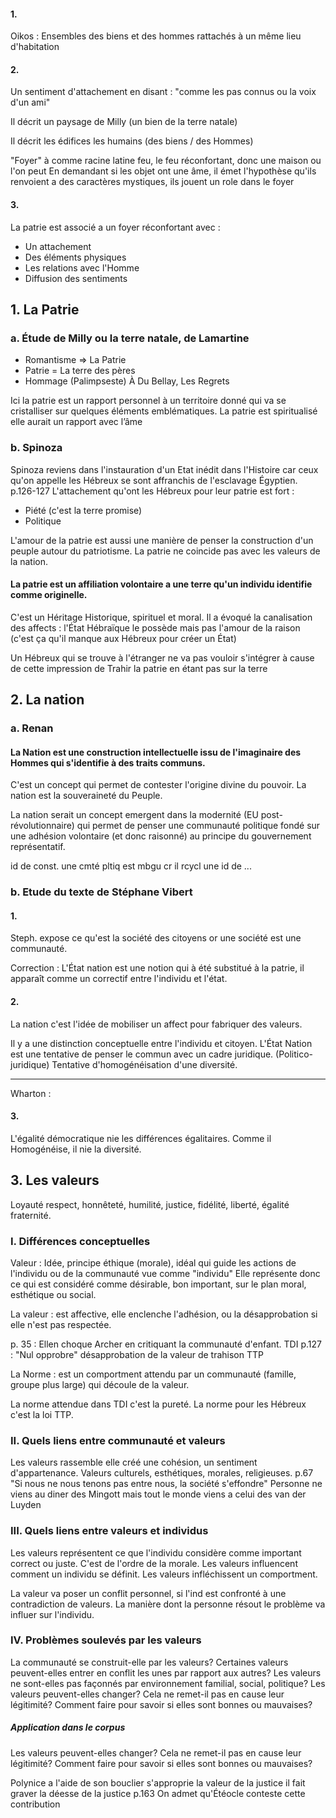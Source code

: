 #### 1.
Oikos : Ensembles des biens et des hommes rattachés à un même lieu d'habitation

#### 2.
Un sentiment d'attachement en disant : "comme les pas connus ou la voix d'un ami"

Il décrit un paysage de Milly (un bien de la terre natale)

Il décrit les édifices les humains (des biens / des Hommes)

"Foyer" à comme racine latine feu, le feu réconfortant, donc une maison ou l'on peut 
En demandant si les objet ont une âme, il émet l'hypothèse qu'ils renvoient a des caractères mystiques, ils jouent un role dans le foyer 


#### 3.
La patrie est associé a un foyer réconfortant avec : 
- Un attachement
- Des éléments physiques
- Les relations avec l'Homme
- Diffusion des sentiments

## 1. La Patrie
### a. Étude de Milly ou la terre natale, de Lamartine
- Romantisme $\Rightarrow$ La Patrie
- Patrie = La terre des pères
- Hommage (Palimpseste) À Du Bellay, Les Regrets

Ici la patrie est un rapport personnel à un territoire donné qui va se cristalliser sur quelques éléments emblématiques. 
La patrie est spiritualisé elle aurait un rapport avec l’âme

### b. Spinoza
Spinoza reviens dans l'instauration d'un Etat inédit dans l'Histoire car ceux qu'on appelle les Hébreux se sont affranchis de l'esclavage Égyptien. 
p.126-127
L'attachement qu'ont les Hébreux pour leur patrie est fort :
- Piété (c'est la terre promise)
- Politique

L'amour de la patrie est aussi une manière de penser la construction d'un peuple autour du patriotisme. 
La patrie ne coincide pas avec les valeurs de la nation. 

#### La patrie est un affiliation volontaire a une terre qu'un individu identifie comme originelle. 
C'est un Héritage Historique, spirituel et moral. 
Il a évoqué la canalisation des affects : l'État Hébraïque le possède mais pas l'amour de la raison (c'est ça qu'il manque aux Hébreux pour créer un État)


Un Hébreux qui se trouve à l'étranger ne va pas vouloir s'intégrer à cause de cette impression de Trahir la patrie en étant pas sur la terre

## 2. La nation
### a. Renan
#### La Nation est une construction intellectuelle issu de l'imaginaire des Hommes qui s'identifie à des traits communs. 
C'est un concept qui permet de contester l'origine divine du pouvoir. 
La nation est la souveraineté du Peuple. 

La nation serait un concept emergent dans la modernité (EU post-révolutionnaire) qui permet de penser une communauté politique fondé sur une adhésion volontaire (et donc raisonné) au principe du gouvernement représentatif. 

id de const. une cmté pltiq est mbgu cr il rcycl une id de ...

### b. Etude du texte de Stéphane Vibert
#### 1.
Steph. expose ce qu'est la société des citoyens or une société est une communauté. 

Correction : 
L'État nation est une notion qui à été substitué à la patrie, il apparaît comme un correctif entre l'individu et l'état. 

#### 2.
La nation c'est l'idée de mobiliser un affect pour fabriquer des valeurs. 


Il y a une distinction conceptuelle entre l'individu et citoyen. 
L'État Nation est une tentative de penser le commun avec un cadre juridique. (Politico-juridique)
Tentative d'homogénéisation d'une diversité. 
___
Wharton : 



#### 3.
L'égalité démocratique nie les différences égalitaires. 
Comme il Homogénéise, il nie la diversité. 

## 3. Les valeurs
Loyauté respect, honnêteté, humilité, justice, fidélité, liberté, égalité fraternité. 

### I. Différences conceptuelles
Valeur : Idée, principe éthique (morale), idéal qui guide les actions de l'individu ou de la communauté vue comme "individu"
Elle représente donc ce qui est considéré comme désirable, bon important, sur le plan moral, esthétique ou social. 

La valeur : est affective, elle enclenche l'adhésion, ou la désapprobation si elle n'est pas respectée.

p. 35 : Ellen choque Archer en critiquant la communauté d'enfant. TDI
p.127 : "Nul opprobre"  désapprobation de la valeur de trahison TTP

La Norme : est un comportment attendu par un communauté (famille, groupe plus large) qui découle de la valeur.

La norme attendue dans TDI c'est la pureté.
La norme pour les Hébreux c'est la loi TTP.

### II. Quels liens entre communauté et valeurs
Les valeurs rassemble elle créé une cohésion, un sentiment d'appartenance. 
Valeurs culturels, esthétiques, morales, religieuses. 
p.67 "Si nous ne nous tenons pas entre nous, la société s'effondre" Personne ne viens au diner des Mingott mais tout le monde viens a celui des van der Luyden

### III. Quels liens entre valeurs et individus
Les valeurs représentent ce que l'individu considère comme important correct ou juste. C'est de l'ordre de la morale. Les valeurs influencent comment un individu se définit. Les valeurs infléchissent un comportment. 

La valeur va poser un conflit personnel, si l'ind est confronté à une contradiction de valeurs. La manière dont la personne résout le problème va influer sur l'individu. 

### IV. Problèmes soulevés par les valeurs
La communauté se construit-elle par les valeurs? 
Certaines valeurs peuvent-elles entrer en conflit les unes par rapport aux autres? 
Les valeurs ne sont-elles pas façonnés par environnement familial, social, politique?
Les valeurs peuvent-elles changer? Cela ne remet-il pas en cause leur légitimité? Comment faire pour savoir si elles sont bonnes ou mauvaises? 

##### Application dans le corpus
Les valeurs peuvent-elles changer? Cela ne remet-il pas en cause leur légitimité? Comment faire pour savoir si elles sont bonnes ou mauvaises? 

Polynice a l'aide de son bouclier s'approprie la valeur de la justice il fait graver la déesse de la justice p.163
On admet qu'Étéocle conteste cette contribution
